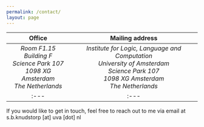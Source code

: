 ```yaml
---
permalink: /contact/
layout: page
---
```


| Office | Mailing address |
| :---: | :---: |
| *Room F1.15*<br /> *Building F*<br /> *Science Park 107*<br /> *1098 XG Amsterdam*<br /> *The Netherlands* | *Institute for Logic, Language and Computation <br /> University of Amsterdam<br /> Science Park 107<br /> 1098 XG Amsterdam<br /> The Netherlands* |
| :--- | :--- |

If you would like to get in touch, feel free to reach out to me via email at s.b.knudstorp [at] uva [dot] nl

